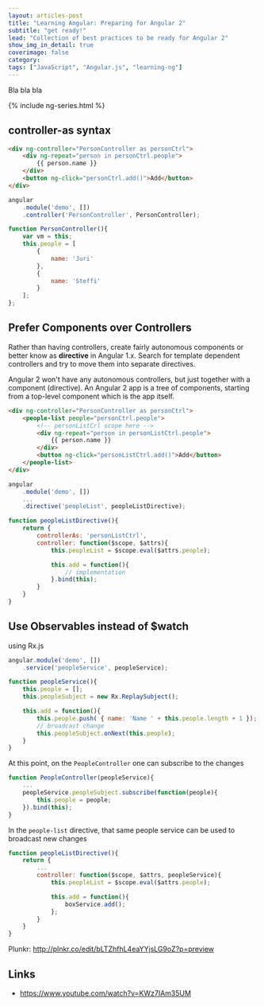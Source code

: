 ```yaml
---
layout: articles-post
title: "Learning Angular: Preparing for Angular 2"
subtitle: "get ready!"
lead: "Collection of best practices to be ready for Angular 2"
show_img_in_detail: true
coverimage: false
category:
tags: ["JavaScript", "Angular.js", "learning-ng"]
---
```


Bla bla bla

{% include ng-series.html %}

## controller-as syntax

```html
<div ng-controller="PersonController as personCtrl">
    <div ng-repeat="person in personCtrl.people">
        {{ person.name }}
    </div>
    <button ng-click="personCtrl.add()">Add</button>
</div>
```

```javascript
angular
    .module('demo', [])
    .controller('PersonController', PersonController);

function PersonController(){
    var vm = this;
    this.people = [
        {
            name: 'Juri'
        },
        {
            name: 'Steffi'
        }        
    ];
};
```

## Prefer Components over Controllers

Rather than having controllers, create fairly autonomous components or better know as **directive** in Angular 1.x. Search for template dependent controllers and try to move them into separate directives.

Angular 2 won't have any autonomous controllers, but just together with a component (directive). An Angular 2 app is a tree of components, starting from a top-level component which is the app itself.

```html
<div ng-controller="PersonController as personCtrl">
    <people-list people="personCtrl.people">
        <!-- personListCrl scope here -->
        <div ng-repeat="person in personListCtrl.people">
            {{ person.name }}
        </div>
        <button ng-click="personListCtrl.add()">Add</button>
    </people-list>
</div>
```

```javascript
angular
    .module('demo', [])
    ...
    .directive('peopleList', peopleListDirective);

function peopleListDirective(){
    return {
        controllerAs: 'personListCtrl',
        controller: function($scope, $attrs){
            this.peopleList = $scope.eval($attrs.people);

            this.add = function(){
                // implementation
            }.bind(this);
        }
    }
}
```

## Use Observables instead of $watch

using Rx.js

```javascript
angular.module('demo', [])
    .service('peopleService', peopleService);

function peopleService(){
    this.people = [];
    this.peopleSubject = new Rx.ReplaySubject();

    this.add = function(){
        this.people.push( { name: 'Name ' + this.people.length + 1 });
        // broadcast change
        this.peopleSubject.onNext(this.people);
    }
}
```

At this point, on the `PeopleController` one can subscribe to the changes

```javascript
function PeopleController(peopleService){
    ...
    peopleService.peopleSubject.subscribe(function(people){
        this.people = people;
    }).bind(this);
}
```

In the `people-list` directive, that same people service can be used to broadcast new changes

```javascript
function peopleListDirective(){
    return {
        ...
        controller: function($scope, $attrs, peopleService){
            this.peopleList = $scope.eval($attrs.people);

            this.add = function(){
                boxService.add();
            };
        }
    }
}
```

Plunkr: http://plnkr.co/edit/bLTZhfhL4eaYYjsLG9oZ?p=preview

## Links

- https://www.youtube.com/watch?v=KWz7IAm35UM

